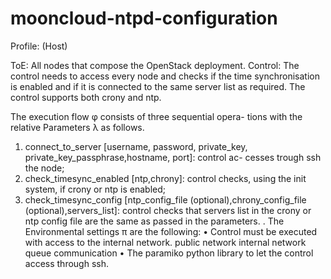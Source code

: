 # mooncloud-ntpd-configuration

Profile: (Host)

ToE: All nodes that compose the OpenStack deployment. Control: The control needs to access every node and checks if the time synchronisation is enabled and if it is connected to the same server list as required. The control supports both crony and ntp.

The execution flow φ consists of three sequential opera- tions with the relative Parameters λ as follows.
1. connect_to_server [username, password, private_key, private_key_passphrase,hostname, port]: control ac- cesses trough ssh the node;
2. check_timesync_enabled [ntp,chrony]: control checks, using the init system, if crony or ntp is enabled;
3. check_timesync_config [ntp_config_file (optional),chrony_config_file (optional),servers_list]: control checks that servers list in the crony or ntp config file are the same as passed in the parameters.
. The Environmental settings π are the following:
• Control must be executed with access to the internal network.
public network internal network
queue communication
• The paramiko python library to let the control access through ssh.